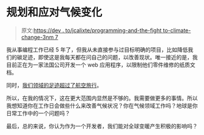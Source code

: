 # 规划和应对气候变化

> 原文:[https://dev . to/jcalixte/programming-and-the-fight to-climate-change-3nm 7](https://dev.to/jcalixte/programming-and-the-fight-against-climate-change-3nm7)

我从事编程工作已经 5 年了，但我从未直接参与过目标明确的项目，比如降低我们的碳足迹，即使这是我每天都在问自己的问题，以改善现状。唯一接近的是，我目前正在为一家法国公司开发一个 web 应用程序，以限制他们零件维修的纸质文档。

同时，[我们领域的足迹超过了航空旅行](https://climatecare.org/infographic-the-carbon-footprint-of-the-internet/)。

所以，在我的情况下，这在更大范围内显然是不够的。我需要做更多的事情。所以我想知道你在工作日会做些什么来改善气候状况？你在气候领域工作吗？地球是你日常工作中的一个问题吗？

最后，总的来说，你认为作为一个开发者，我们能对全球变暖产生积极的影响吗？
